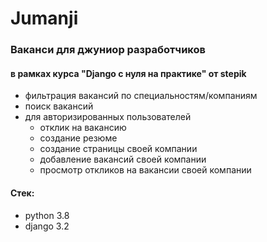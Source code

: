 # Jumanji
### Ваканси для джуниор разработчиков
#### в рамках курса "Django с нуля на практике" от stepik
- фильтрация вакансий по специальностям/компаниям
- поиск вакансий
- для авторизированных пользователей 
  * отклик на вакансию
  * создание резюме
  * создание страницы своей компании
  * добавление вакансий своей компании
  * просмотр откликов на вакансии своей компании

#### Стек: 
- python 3.8
- django 3.2
